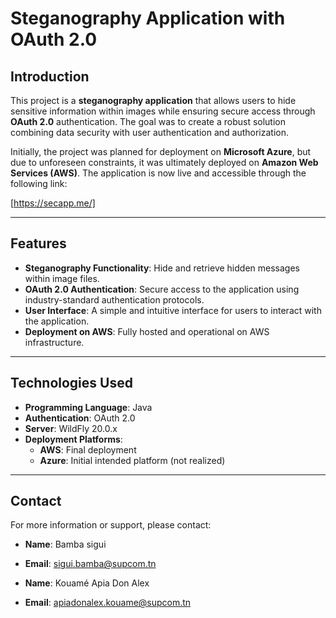 # Steganography Application with OAuth 2.0

## Introduction
This project is a **steganography application** that allows users to hide sensitive information within images while ensuring secure access through **OAuth 2.0** authentication. The goal was to create a robust solution combining data security with user authentication and authorization.

Initially, the project was planned for deployment on **Microsoft Azure**, but due to unforeseen constraints, it was ultimately deployed on **Amazon Web Services (AWS)**. The application is now live and accessible through the following link:

[https://secapp.me/]

---

## Features
- **Steganography Functionality**: Hide and retrieve hidden messages within image files.
- **OAuth 2.0 Authentication**: Secure access to the application using industry-standard authentication protocols.
- **User Interface**: A simple and intuitive interface for users to interact with the application.
- **Deployment on AWS**: Fully hosted and operational on AWS infrastructure.

---

## Technologies Used
- **Programming Language**: Java
- **Authentication**: OAuth 2.0
- **Server**: WildFly 20.0.x
- **Deployment Platforms**:
  - **AWS**: Final deployment
  - **Azure**: Initial intended platform (not realized)



---

## Contact
For more information or support, please contact:
- **Name**: Bamba sigui
- **Email**: sigui.bamba@supcom.tn

- **Name**: Kouamé Apia Don Alex
- **Email**: apiadonalex.kouame@supcom.tn

